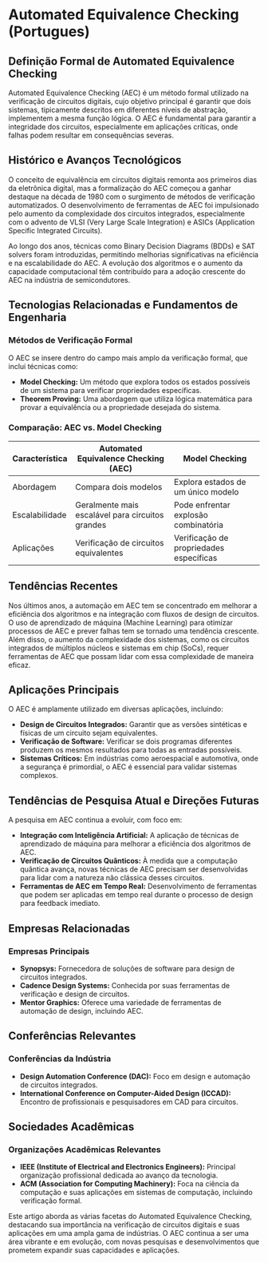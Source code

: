 # Automated Equivalence Checking (Portugues)

## Definição Formal de Automated Equivalence Checking

Automated Equivalence Checking (AEC) é um método formal utilizado na verificação de circuitos digitais, cujo objetivo principal é garantir que dois sistemas, tipicamente descritos em diferentes níveis de abstração, implementem a mesma função lógica. O AEC é fundamental para garantir a integridade dos circuitos, especialmente em aplicações críticas, onde falhas podem resultar em consequências severas.

## Histórico e Avanços Tecnológicos

O conceito de equivalência em circuitos digitais remonta aos primeiros dias da eletrônica digital, mas a formalização do AEC começou a ganhar destaque na década de 1980 com o surgimento de métodos de verificação automatizados. O desenvolvimento de ferramentas de AEC foi impulsionado pelo aumento da complexidade dos circuitos integrados, especialmente com o advento de VLSI (Very Large Scale Integration) e ASICs (Application Specific Integrated Circuits).

Ao longo dos anos, técnicas como Binary Decision Diagrams (BDDs) e SAT solvers foram introduzidas, permitindo melhorias significativas na eficiência e na escalabilidade do AEC. A evolução dos algoritmos e o aumento da capacidade computacional têm contribuído para a adoção crescente do AEC na indústria de semicondutores.

## Tecnologias Relacionadas e Fundamentos de Engenharia

### Métodos de Verificação Formal

O AEC se insere dentro do campo mais amplo da verificação formal, que inclui técnicas como:

- **Model Checking:** Um método que explora todos os estados possíveis de um sistema para verificar propriedades específicas.
- **Theorem Proving:** Uma abordagem que utiliza lógica matemática para provar a equivalência ou a propriedade desejada do sistema.

### Comparação: AEC vs. Model Checking

| Característica            | Automated Equivalence Checking (AEC) | Model Checking                |
|---------------------------|--------------------------------------|-------------------------------|
| Abordagem                 | Compara dois modelos                 | Explora estados de um único modelo |
| Escalabilidade            | Geralmente mais escalável para circuitos grandes | Pode enfrentar explosão combinatória |
| Aplicações                | Verificação de circuitos equivalentes | Verificação de propriedades específicas |

## Tendências Recentes

Nos últimos anos, a automação em AEC tem se concentrado em melhorar a eficiência dos algoritmos e na integração com fluxos de design de circuitos. O uso de aprendizado de máquina (Machine Learning) para otimizar processos de AEC e prever falhas tem se tornado uma tendência crescente. Além disso, o aumento da complexidade dos sistemas, como os circuitos integrados de múltiplos núcleos e sistemas em chip (SoCs), requer ferramentas de AEC que possam lidar com essa complexidade de maneira eficaz.

## Aplicações Principais

O AEC é amplamente utilizado em diversas aplicações, incluindo:

- **Design de Circuitos Integrados:** Garantir que as versões sintéticas e físicas de um circuito sejam equivalentes.
- **Verificação de Software:** Verificar se dois programas diferentes produzem os mesmos resultados para todas as entradas possíveis.
- **Sistemas Críticos:** Em indústrias como aeroespacial e automotiva, onde a segurança é primordial, o AEC é essencial para validar sistemas complexos.

## Tendências de Pesquisa Atual e Direções Futuras

A pesquisa em AEC continua a evoluir, com foco em:

- **Integração com Inteligência Artificial:** A aplicação de técnicas de aprendizado de máquina para melhorar a eficiência dos algoritmos de AEC.
- **Verificação de Circuitos Quânticos:** À medida que a computação quântica avança, novas técnicas de AEC precisam ser desenvolvidas para lidar com a natureza não clássica desses circuitos.
- **Ferramentas de AEC em Tempo Real:** Desenvolvimento de ferramentas que podem ser aplicadas em tempo real durante o processo de design para feedback imediato.

## Empresas Relacionadas

### Empresas Principais

- **Synopsys:** Fornecedora de soluções de software para design de circuitos integrados.
- **Cadence Design Systems:** Conhecida por suas ferramentas de verificação e design de circuitos.
- **Mentor Graphics:** Oferece uma variedade de ferramentas de automação de design, incluindo AEC.

## Conferências Relevantes

### Conferências da Indústria

- **Design Automation Conference (DAC):** Foco em design e automação de circuitos integrados.
- **International Conference on Computer-Aided Design (ICCAD):** Encontro de profissionais e pesquisadores em CAD para circuitos.

## Sociedades Acadêmicas

### Organizações Acadêmicas Relevantes

- **IEEE (Institute of Electrical and Electronics Engineers):** Principal organização profissional dedicada ao avanço da tecnologia.
- **ACM (Association for Computing Machinery):** Foca na ciência da computação e suas aplicações em sistemas de computação, incluindo verificação formal.

Este artigo aborda as várias facetas do Automated Equivalence Checking, destacando sua importância na verificação de circuitos digitais e suas aplicações em uma ampla gama de indústrias. O AEC continua a ser uma área vibrante e em evolução, com novas pesquisas e desenvolvimentos que prometem expandir suas capacidades e aplicações.